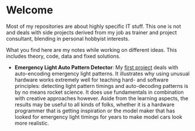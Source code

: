 # Welcome

Most of my repositories are about highly specific IT stuff. This one is not and deals with side projects derived from my job as trainer and project consultant, blending in personal hobbyist interests.

What you find here are my notes while working on different ideas. This includes theory, code, data and fixed solutions.

* **Emergency Light Auto Pattern Detector**: My [first project](../../tree/main/Tools/Light%20Pattern%20Diagnostics/1%20Using%20OPT101%20to%20Detect%20Light) deals with auto-encoding emergency light patterns. It illustrates why using unusual hardware works extremely well for teaching hard- and software principles: detecting light pattern timings and auto-decoding patterns is by no means rocket science. It does use fundamentals in combination with creative approaches however. Aside from the learning aspects, the results may be useful to all kinds of folks, whether it is a hardware programmer that is getting inspiration or the model maker that has looked for emergency light timings for years to make model cars look more realistic.

